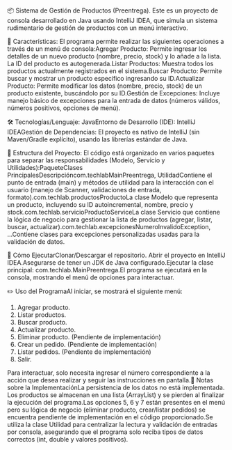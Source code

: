 📦 Sistema de Gestión de Productos (Preentrega). Este es un proyecto de consola desarrollado en Java usando IntelliJ IDEA, que simula un sistema rudimentario de gestión de productos con un menú interactivo.

🎯 Características: El programa permite realizar las siguientes operaciones a través de un menú de consola:Agregar Producto: Permite ingresar los detalles de un nuevo producto (nombre, precio, stock) y lo añade a la lista. La ID del producto es autogenerada.Listar Productos: Muestra todos los productos actualmente registrados en el sistema.Buscar Producto: Permite buscar y mostrar un producto específico ingresando su ID.Actualizar Producto: Permite modificar los datos (nombre, precio, stock) de un producto existente, buscándolo por su ID.Gestión de Excepciones: Incluye manejo básico de excepciones para la entrada de datos (números válidos, números positivos, opciones de menú).

🛠️ Tecnologías/Lenguaje: JavaEntorno de Desarrollo (IDE): IntelliJ IDEAGestión de Dependencias: El proyecto es nativo de IntelliJ (sin Maven/Gradle explícito), usando las librerías estándar de Java.

📁 Estructura del Proyecto: El código está organizado en varios paquetes para separar las responsabilidades (Modelo, Servicio y Utilidades):PaqueteClases PrincipalesDescripcióncom.techlabMainPreentrega, UtilidadContiene el punto de entrada (main) y métodos de utilidad para la interacción con el usuario (manejo de Scanner, validaciones de entrada, formato).com.techlab.productosProductoLa clase Modelo que representa un producto, incluyendo su ID autoincremental, nombre, precio y stock.com.techlab.servicioProductoServiceLa clase Servicio que contiene la lógica de negocio para gestionar la lista de productos (agregar, listar, buscar, actualizar).com.techlab.excepcionesNumeroInvalidoException, ...Contiene clases para excepciones personalizadas usadas para la validación de datos.

🚀 Cómo EjecutarClonar/Descargar el repositorio. Abrir el proyecto en IntelliJ IDEA.Asegurarse de tener un JDK de Java configurado.Ejecutar la clase principal: com.techlab.MainPreentrega.El programa se ejecutará en la consola, mostrando el menú de opciones para interactuar.

✏️ Uso del ProgramaAl iniciar, se mostrará el siguiente menú:
1) Agregar producto.
2) Listar productos.
3) Buscar producto.
4) Actualizar producto.
5) Eliminar producto. (Pendiente de implementación)
6) Crear un pedido. (Pendiente de implementación)
7) Listar pedidos. (Pendiente de implementación)
8) Salir.

Para interactuar, solo necesita ingresar el número correspondiente a la acción que desea realizar y seguir las instrucciones en pantalla.📝 Notas sobre la ImplementaciónLa persistencia de los datos no está implementada. Los productos se almacenan en una lista (ArrayList) y se pierden al finalizar la ejecución del programa.Las opciones 5, 6 y 7 están presentes en el menú pero su lógica de negocio (eliminar producto, crear/listar pedidos) se encuentra pendiente de implementación en el código proporcionado.Se utiliza la clase Utilidad para centralizar la lectura y validación de entradas por consola, asegurando que el programa solo reciba tipos de datos correctos (int, double y valores positivos).
